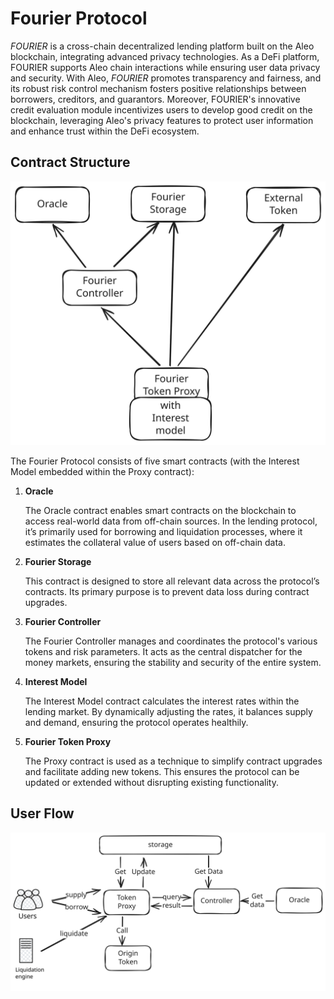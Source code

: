 # Fourier Protocol

*FOURIER* is a cross-chain decentralized lending platform built on the Aleo blockchain, integrating advanced privacy technologies. As a DeFi platform, FOURIER supports Aleo chain interactions while ensuring user data privacy and security. With Aleo, *FOURIER* promotes transparency and fairness, and its robust risk control mechanism fosters positive relationships between borrowers, creditors, and guarantors. Moreover, FOURIER's innovative credit evaluation module incentivizes users to develop good credit on the blockchain, leveraging Aleo's privacy features to protect user information and enhance trust within the DeFi ecosystem.

## Contract Structure

![contract](./assets/contract2.svg)

The Fourier Protocol consists of five smart contracts (with the Interest Model embedded within the Proxy contract):

1. **Oracle**

   The Oracle contract enables smart contracts on the blockchain to access real-world data from off-chain sources. In the lending protocol, it’s primarily used for borrowing and liquidation processes, where it estimates the collateral value of users based on off-chain data.

2. **Fourier Storage**

   This contract is designed to store all relevant data across the protocol’s contracts. Its primary purpose is to prevent data loss during contract upgrades.

3. **Fourier Controller**

   The Fourier Controller manages and coordinates the protocol's various tokens and risk parameters. It acts as the central dispatcher for the money markets, ensuring the stability and security of the entire system.

4. **Interest Model**

   The Interest Model contract calculates the interest rates within the lending market. By dynamically adjusting the rates, it balances supply and demand, ensuring the protocol operates healthily.

5. **Fourier Token Proxy**

   The Proxy contract is used as a technique to simplify contract upgrades and facilitate adding new tokens. This ensures the protocol can be updated or extended without disrupting existing functionality.

## User Flow

![user-flow](./assets/userflow.svg)
